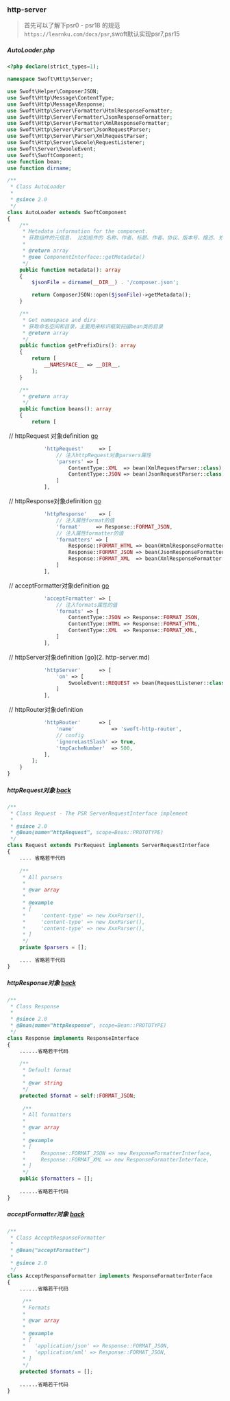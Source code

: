 ### http-server

> 首先可以了解下psr0 - psr18 的规范 `https://learnku.com/docs/psr`,swoft默认实现psr7,psr15

##### AutoLoader.php

```php
<?php declare(strict_types=1);

namespace Swoft\Http\Server;

use Swoft\Helper\ComposerJSON;
use Swoft\Http\Message\ContentType;
use Swoft\Http\Message\Response;
use Swoft\Http\Server\Formatter\HtmlResponseFormatter;
use Swoft\Http\Server\Formatter\JsonResponseFormatter;
use Swoft\Http\Server\Formatter\XmlResponseFormatter;
use Swoft\Http\Server\Parser\JsonRequestParser;
use Swoft\Http\Server\Parser\XmlRequestParser;
use Swoft\Http\Server\Swoole\RequestListener;
use Swoft\Server\SwooleEvent;
use Swoft\SwoftComponent;
use function bean;
use function dirname;

/**
 * Class AutoLoader
 *
 * @since 2.0
 */
class AutoLoader extends SwoftComponent
{
    /**
     * Metadata information for the component.
     * 获取组件的元信息， 比如组件的 名称、作者、标题、作者、协议、版本号、描述、关键词等等
     *
     * @return array
     * @see ComponentInterface::getMetadata()
     */
    public function metadata(): array
    {
        $jsonFile = dirname(__DIR__) . '/composer.json';

        return ComposerJSON::open($jsonFile)->getMetadata();
    }

    /**
     * Get namespace and dirs
     * 获取命名空间和目录，主要用来标识框架扫描bean类的目录
     * @return array
     */
    public function getPrefixDirs(): array
    {
        return [
            __NAMESPACE__ => __DIR__,
        ];
    }

    /**
     * @return array
     */
    public function beans(): array
    {
        return [            
```

​							// httpRequest 对象definition  [go](#httpRequest) <a name="httpRequestReturn"></a>

```php
			'httpRequest'     => [
                // 注入httpRequest对象parsers属性
                'parsers' => [
                    ContentType::XML  => bean(XmlRequestParser::class),
                    ContentType::JSON => bean(JsonRequestParser::class),
                ]
            ],            
```

​							// httpResponse对象definition [go](#httpResponse) <a name="httpResponseReturn"></a>

```php
			'httpResponse'    => [
                // 注入属性format的值
                'format'     => Response::FORMAT_JSON,
                // 注入属性formatter的值
                'formatters' => [
                    Response::FORMAT_HTML => bean(HtmlResponseFormatter::class),
                    Response::FORMAT_JSON => bean(JsonResponseFormatter::class),
                    Response::FORMAT_XML  => bean(XmlResponseFormatter::class),
                ]
            ],
```

​							// acceptFormatter对象definition [go](#acceptFormatter) <a name="acceptFormatterReturn"></a>

```php
            'acceptFormatter' => [
                // 注入formats属性的值
                'formats' => [
                    ContentType::JSON => Response::FORMAT_JSON,
                    ContentType::HTML => Response::FORMAT_HTML,
                    ContentType::XML  => Response::FORMAT_XML,
                ]
            ],
```

​							// httpServer对象definition [go](2. http-server.md) 

```php
            'httpServer'      => [
                'on' => [
                    SwooleEvent::REQUEST => bean(RequestListener::class)
                ]
            ],
```

​							// httpRouter对象definition

```php
            'httpRouter'      => [
                'name'            => 'swoft-http-router',
                // config
                'ignoreLastSlash' => true,
                'tmpCacheNumber'  => 500,
            ],
        ];
    }
}
```

##### httpRequest对象 <a name="httpRequest"></a> [back](#httpRequestReturn)

```php
/**
 * Class Request - The PSR ServerRequestInterface implement
 *
 * @since 2.0
 * @Bean(name="httpRequest", scope=Bean::PROTOTYPE)
 */
class Request extends PsrRequest implements ServerRequestInterface
{
    .... 省略若干代码
    
    /**
     * All parsers
     *
     * @var array
     *
     * @example
     * [
     *     'content-type' => new XxxParser(),
     *     'content-type' => new XxxParser(),
     *     'content-type' => new XxxParser(),
     * ]
     */
    private $parsers = [];
    
    .... 省略若干代码
}
```

##### httpResponse对象 <a name="httpResponse"></a> [back](#httpResponseReturn)

```php
/**
 * Class Response
 *
 * @since 2.0
 * @Bean(name="httpResponse", scope=Bean::PROTOTYPE)
 */
class Response implements ResponseInterface
{
    ......省略若干代码
    
    /**
     * Default format
     *
     * @var string
     */
    protected $format = self::FORMAT_JSON;
    
     /**
     * All formatters
     *
     * @var array
     *
     * @example
     * [
     *     Response::FORMAT_JSON => new ResponseFormatterInterface,
     *     Response::FORMAT_XML => new ResponseFormatterInterface,
     * ]
     */
    public $formatters = [];
        
    ......省略若干代码
}
```

##### acceptFormatter对象 <a name="acceptFormatter"></a> [back](#acceptFormatterReturn)

```php
/**
 * Class AcceptResponseFormatter
 *
 * @Bean("acceptFormatter")
 *
 * @since 2.0
 */
class AcceptResponseFormatter implements ResponseFormatterInterface
{
    ......省略若干代码
        
     /**
     * Formats
     *
     * @var array
     *
     * @example
     * [
     *   'application/json' => Response::FORMAT_JSON,
     *   'application/xml' => Response::FORMAT_JSON,
     * ]
     */
    protected $formats = [];
        
    ......省略若干代码
}
```
